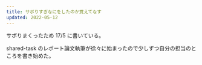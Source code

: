 ```yaml
---
title: サボりすぎなにをしたのか覚えてなす
updated: 2022-05-12
---
```


サボりまくったため 17/5 に書いている。

shared-task のレポート論文執筆が徐々に始まったので少しずつ自分の担当のところを書き始めた。
